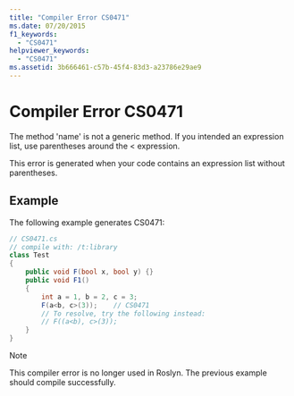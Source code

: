 ```yaml
---
title: "Compiler Error CS0471"
ms.date: 07/20/2015
f1_keywords:
  - "CS0471"
helpviewer_keywords:
  - "CS0471"
ms.assetid: 3b666461-c57b-45f4-83d3-a23786e29ae9
---
```

# Compiler Error CS0471

The method 'name' is not a generic method. If you intended an expression list, use parentheses around the < expression.

 This error is generated when your code contains an expression list without parentheses.

## Example
 The following example generates CS0471:

```csharp
// CS0471.cs
// compile with: /t:library
class Test
{
    public void F(bool x, bool y) {}
    public void F1()
    {
        int a = 1, b = 2, c = 3;
        F(a<b, c>(3));    // CS0471
        // To resolve, try the following instead:
        // F((a<b), c>(3));
    }
}
```

> [!NOTE]
> This compiler error is no longer used in Roslyn. The previous example should compile successfully.
